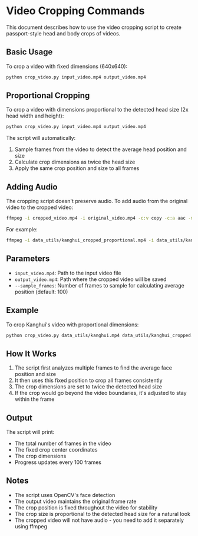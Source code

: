 # Video Cropping Commands

This document describes how to use the video cropping script to create passport-style head and body crops of videos.

## Basic Usage

To crop a video with fixed dimensions (640x640):

```bash
python crop_video.py input_video.mp4 output_video.mp4
```

## Proportional Cropping

To crop a video with dimensions proportional to the detected head size (2x head width and height):

```bash
python crop_video.py input_video.mp4 output_video.mp4
```

The script will automatically:
1. Sample frames from the video to detect the average head position and size
2. Calculate crop dimensions as twice the head size
3. Apply the same crop position and size to all frames

## Adding Audio

The cropping script doesn't preserve audio. To add audio from the original video to the cropped video:

```bash
ffmpeg -i cropped_video.mp4 -i original_video.mp4 -c:v copy -c:a aac -map 0:v:0 -map 1:a:0 output_with_audio.mp4
```

For example:
```bash
ffmpeg -i data_utils/kanghui_cropped_proportional.mp4 -i data_utils/kanghui.mp4 -c:v copy -c:a aac -map 0:v:0 -map 1:a:0 data_utils/kanghui_cropped_proportional_with_audio.mp4
```

## Parameters

- `input_video.mp4`: Path to the input video file
- `output_video.mp4`: Path where the cropped video will be saved
- `--sample_frames`: Number of frames to sample for calculating average position (default: 100)

## Example

To crop Kanghui's video with proportional dimensions:

```bash
python crop_video.py data_utils/kanghui.mp4 data_utils/kanghui_cropped.mp4
```

## How It Works

1. The script first analyzes multiple frames to find the average face position and size
2. It then uses this fixed position to crop all frames consistently
3. The crop dimensions are set to twice the detected head size
4. If the crop would go beyond the video boundaries, it's adjusted to stay within the frame

## Output

The script will print:
- The total number of frames in the video
- The fixed crop center coordinates
- The crop dimensions
- Progress updates every 100 frames

## Notes

- The script uses OpenCV's face detection
- The output video maintains the original frame rate
- The crop position is fixed throughout the video for stability
- The crop size is proportional to the detected head size for a natural look
- The cropped video will not have audio - you need to add it separately using ffmpeg 